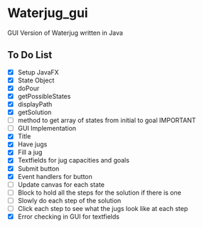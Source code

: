 # Waterjug_gui
GUI Version of Waterjug written in Java

## To Do List
- [x] Setup JavaFX
- [x] State Object
- [x] doPour
- [x] getPossibleStates
- [x] displayPath
- [x] getSolution
- [ ] method to get array of states from initial to goal IMPORTANT
- [ ] GUI Implementation
- [x] Title
- [x] Have jugs
- [x] Fill a jug
- [x] Textfields for jug capacities and goals
- [x] Submit button 
- [x] Event handlers for button
- [ ] Update canvas for each state
- [ ] Block to hold all the steps for the solution if there is one
- [ ] Slowly do each step of the solution 
- [ ] Click each step to see what the jugs look like at each step
- [x] Error checking in GUI for textfields

